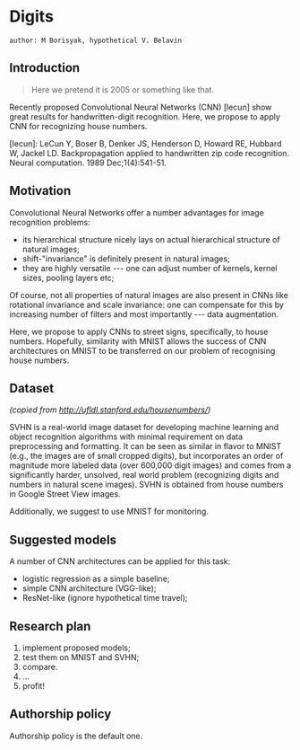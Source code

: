 # Digits

```info
author: M Borisyak, hypothetical V. Belavin 
```

## Introduction

> Here we pretend it is 2005 or something like that.

Recently proposed Convolutional Neural Networks (CNN) [lecun]
show great results for handwritten-digit recognition.
Here, we propose to apply CNN for recognizing house numbers.

[lecun]: LeCun Y, Boser B, Denker JS, Henderson D, Howard RE, Hubbard W, Jackel LD. Backpropagation applied to handwritten zip code recognition. Neural computation. 1989 Dec;1(4):541-51.

## Motivation

Convolutional Neural Networks offer a number advantages for image recognition problems:
- its hierarchical structure nicely lays on actual hierarchical structure of natural images;
- shift-"invariance" is definitely present in natural images;
- they are highly versatile --- one can adjust number of kernels, kernel sizes, pooling layers etc;

Of course, not all properties of natural images are also present in CNNs like rotational invariance and scale invariance:
one can compensate for this by increasing number of filters and most importantly --- data augmentation.

Here, we propose to apply CNNs to street signs, specifically, to house numbers.
Hopefully, similarity with MNIST allows the success of CNN architectures on MNIST to be transferred on
our problem of recognising house numbers.

## Dataset

*(copied from http://ufldl.stanford.edu/housenumbers/)*

SVHN is a real-world image dataset for developing machine learning and object recognition algorithms with minimal
requirement on data preprocessing and formatting. It can be seen as similar in flavor to MNIST
(e.g., the images are of small cropped digits),
but incorporates an order of magnitude more labeled data (over 600,000 digit images) and comes from a significantly harder, unsolved,
real world problem (recognizing digits and numbers in natural scene images).
SVHN is obtained from house numbers in Google Street View images.

Additionally, we suggest to use MNIST for monitoring.

## Suggested models

A number of CNN architectures can be applied for this task:
- logistic regression as a simple baseline;
- simple CNN architecture (VGG-like);
- ResNet-like (ignore hypothetical time travel);

## Research plan

1. implement proposed models;
2. test them on MNIST and SVHN;
3. compare.
4. ...
5. profit!

## Authorship policy

Authorship policy is the default one.